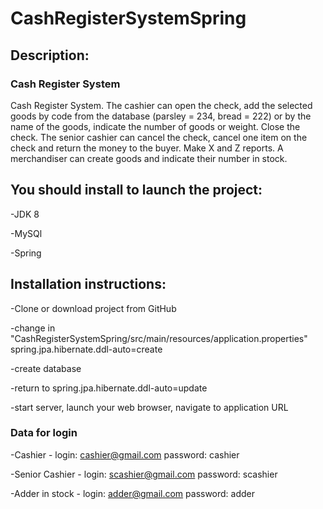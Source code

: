 # CashRegisterSystemSpring
## Description:

### Cash Register System

 Cash Register System. The cashier can open the check, add the selected goods by code from the database (parsley = 234, bread = 222) or by the name of the goods, indicate the number of goods or weight. Close the check. The senior cashier can cancel the check, cancel one item on the check and return the money to the buyer. Make X and Z reports. A merchandiser can create goods and indicate their number in stock.
 
## You should install to launch the project:
-JDK 8

-MySQl

-Spring

## Installation instructions:
-Clone or download project from GitHub

-change in "CashRegisterSystemSpring/src/main/resources/application.properties" spring.jpa.hibernate.ddl-auto=create

-create database

-return to spring.jpa.hibernate.ddl-auto=update

-start server, launch your web browser, navigate to application URL

### Data for login
-Cashier - login: cashier@gmail.com password: cashier

-Senior Cashier - login: scashier@gmail.com password: scashier

-Adder in stock - login: adder@gmail.com password: adder
